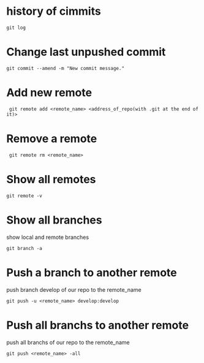 # history of cimmits
```
git log
```

# Change last unpushed commit 
```
git commit --amend -m "New commit message."
```

# Add new remote 
```
 git remote add <remote_name> <address_of_repo(with .git at the end of it)>
```

# Remove a remote 
```
 git remote rm <remote_name>
```

# Show all remotes 
```
git remote -v
```

# Show all branches 
show local and remote branches
```
git branch -a
```

# Push a branch to another remote 
push branch develop of our repo to the remote_name
```
git push -u <remote_name> develop:develop
```


# Push all branchs to another remote 
push all branchs of our repo to the remote_name
```
git push <remote_name> -all
```



